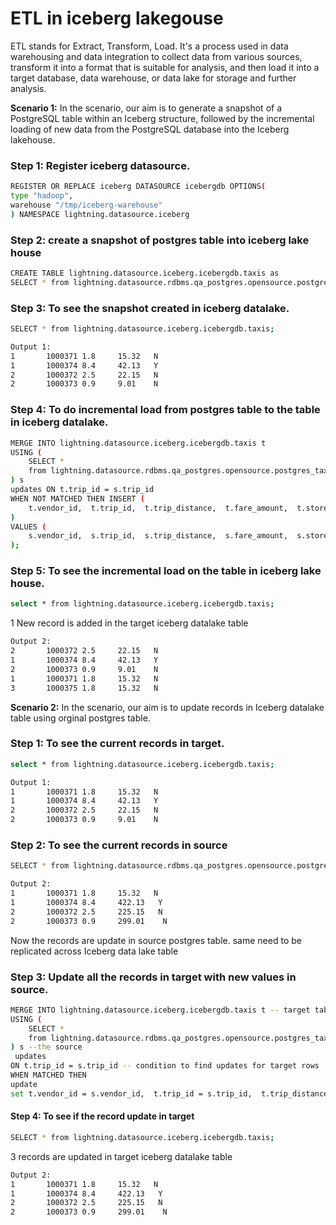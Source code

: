 # ETL in iceberg lakegouse
ETL stands for Extract, Transform, Load. It's a process used in data warehousing and data integration to collect data from various sources, transform it into a format that is suitable for analysis, and then load it into a target database, data warehouse, or data lake for storage and further analysis.

**Scenario 1:**
In the scenario, our aim is to generate a snapshot of a PostgreSQL table within an Iceberg structure, followed by the incremental loading of new data from the PostgreSQL database into the Iceberg lakehouse.


### Step 1: Register iceberg datasource.
```bash
REGISTER OR REPLACE iceberg DATASOURCE icebergdb OPTIONS(
type "hadoop",
warehouse "/tmp/iceberg-warehouse"
) NAMESPACE lightning.datasource.iceberg
```

### Step 2: create a snapshot of postgres table into iceberg lake house
```bash
CREATE TABLE lightning.datasource.iceberg.icebergdb.taxis as
SELECT * from lightning.datasource.rdbms.qa_postgres.opensource.postgres_taxi;
```
### Step 3: To see the snapshot created in iceberg datalake.
```bash
SELECT * from lightning.datasource.iceberg.icebergdb.taxis;
```
```bash
Output 1: 
1       1000371 1.8     15.32   N
1       1000374 8.4     42.13   Y
2       1000372 2.5     22.15   N
2       1000373 0.9     9.01    N
```
### Step 4: To do incremental load from postgres table to the table in iceberg datalake.

```bash
MERGE INTO lightning.datasource.iceberg.icebergdb.taxis t
USING (
    SELECT *
    from lightning.datasource.rdbms.qa_postgres.opensource.postgres_taxi
) s 
updates ON t.trip_id = s.trip_id
WHEN NOT MATCHED THEN INSERT (
    t.vendor_id,  t.trip_id,  t.trip_distance,  t.fare_amount,  t.store_and_fwd_flag
)
VALUES (
    s.vendor_id,  s.trip_id,  s.trip_distance,  s.fare_amount,  s.store_and_fwd_flag
);
```
### Step 5: To see the incremental load on the table in iceberg lake house.
```bash
select * from lightning.datasource.iceberg.icebergdb.taxis;
```
1 New record is added in the target iceberg datalake table
```bash
Output 2:
2       1000372 2.5     22.15   N
1       1000374 8.4     42.13   Y
2       1000373 0.9     9.01    N
1       1000371 1.8     15.32   N
3       1000375 1.8     15.32   N
```

**Scenario 2:**
In the scenario, our aim is to update records in Iceberg datalake table using orginal postgres table.

### Step 1: To see the current records in target.
```bash
select * from lightning.datasource.iceberg.icebergdb.taxis;
```
```bash
Output 1: 
1       1000371 1.8     15.32   N
1       1000374 8.4     42.13   Y
2       1000372 2.5     22.15   N
2       1000373 0.9     9.01    N
```

### Step 2: To see the current records in source
```bash
SELECT * from lightning.datasource.rdbms.qa_postgres.opensource.postgres_taxi;
```
```bash
Output 2:
1       1000371 1.8     15.32   N
1       1000374 8.4     422.13   Y
2       1000372 2.5     225.15   N
2       1000373 0.9     299.01    N
```
Now the records are update in source postgres table. same need to be replicated across Iceberg data lake table

### Step 3:  Update all the records in target with new values in source.
```bash
MERGE INTO lightning.datasource.iceberg.icebergdb.taxis t -- target table
USING (
    SELECT *
    from lightning.datasource.rdbms.qa_postgres.opensource.postgres_taxi
) s --the source
 updates
ON t.trip_id = s.trip_id -- condition to find updates for target rows
WHEN MATCHED THEN
update
set t.vendor_id = s.vendor_id,  t.trip_id = s.trip_id,  t.trip_distance = s.trip_distance,  t.fare_amount = s.fare_amount,  t.store_and_fwd_flag = s.store_and_fwd_flag;
```
#### Step 4: To see if the record update in target
```bash
SELECT * from lightning.datasource.iceberg.icebergdb.taxis;
```
3 records are updated in target iceberg datalake table
```bash
Output 2:
1       1000371 1.8     15.32   N
1       1000374 8.4     422.13   Y
2       1000372 2.5     225.15   N
2       1000373 0.9     299.01    N
````

